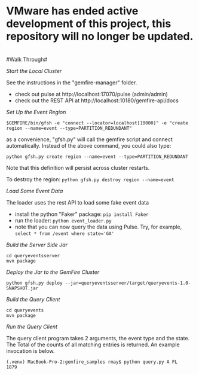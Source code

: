 <h1> VMware has ended active development of this project, this repository will no longer be updated.</h1><br>#Walk Through#

_Start the Local Cluster_

See the instructions in the "gemfire-manager" folder.
* check out pulse at http://localhost:17070/pulse (admin/admin)
* check out the REST API at http://localhost:10180/gemfire-api/docs

_Set Up the Event Region_
   
```$GEMFIRE/bin/gfsh -e "connect --locator=localhost[10000]" -e "create region --name=event --type=PARTITION_REDUNDANT"```

as a convenience, "gfsh.py" will call the gemfire script and connect automatically.  Instead of the
above command, you could also type:

`python gfsh.py create region --name=event --type=PARTITION_REDUNDANT`

   
Note that this definition will persist across cluster restarts.

To destroy the region: `python gfsh.py destroy region --name=event`

_Load Some Event Data_

The loader uses the rest API to load some fake event data
* install the python "Faker" package: `pip install Faker`
* run the loader: `python event_loader.py`
* note that you can now query the data using Pulse.  Try, for example, `select * from /event where state='GA'`

_Build the Server Side Jar_
```
cd queryeventsserver
mvn package
```

_Deploy the Jar to the GemFire Cluster_

```
python gfsh.py deploy --jar=queryeventsserver/target/queryevents-1.0-SNAPSHOT.jar 
```

_Build the Query Client_

```
cd queryevents
mvn package
```

_Run the Query Client_

The query client program takes 2 arguments, the event type and the state.  The Total
of the counts of all matching entries is returned.  An example invocation is below.

```
(.venv) MacBook-Pro-2:gemfire_samples rmay$ python query.py A FL
1879
```





   
